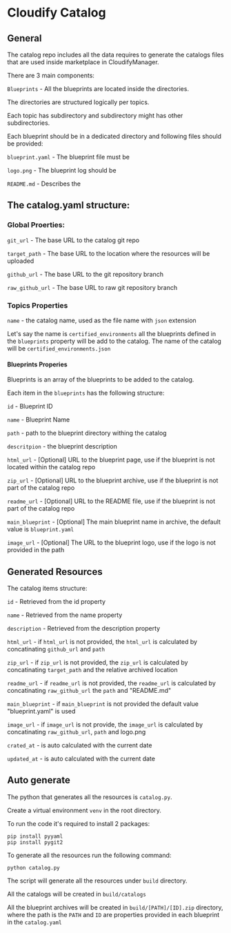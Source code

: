 # Cloudify Catalog


## General

The catalog repo includes all the data requires to generate the catalogs files that are used inside marketplace in CloudifyManager.

There are 3 main components:

`Blueprints` - All the blueprints are located inside the directories.

The directories are structured logically per topics.

Each topic has subdirectory and subdirectory might has other subdirectories.

Each blueprint should be in a dedicated directory and following files should be provided:

`blueprint.yaml` - The blueprint file must be 

`logo.png` - The blueprint log should be 

`README.md` - Describes the 


## The catalog.yaml structure:

### Global Proerties:

`git_url` - The base URL to the catalog git repo

`target_path` - The base URL to the location where the resources will be uploaded

`github_url` - The base URL to the git repository branch

`raw_github_url` - The base URL to raw git repository branch

### Topics Properties

`name` - the catalog name, used as the file name with `json` extension

Let's say the name is `certified_environments` all the blueprints defined in the `blueprints` property will be add to the catalog. The name of the catalog will be `certified_environments.json`

#### Blueprints Properies

Blueprints is an array of the blueprints to be added to the catalog.

Each item in the `blueprints` has the following structure:

`id` - Blueprint ID

`name` - Blueprint Name

`path` - path to the blueprint directory withing the catalog

`descritpion` - the blueprint description

`html_url` - [Optional] URL to the blueprint page, use if the blueprint is not located within the catalog repo

`zip_url` - [Optional] URL to the blueprint archive, use if the blueprint is not part of the catalog repo

`readme_url` - [Optional] URL to the README file, use if the blueprint is not part of the catalog repo

`main_blueprint` - [Optional] The main blueprint name in archive, the default value is `blueprint.yaml`

`image_url` - [Optional] The URL to the blueprint logo, use if the logo is not provided in the path

## Generated Resources

The catalog items structure:

`id` - Retrieved from the id property

`name` - Retrieved from the name property

`description` - Retrieved from the description property

`html_url` - if `html_url` is not provided, the `html_url` is calculated by concatinating `github_url` and `path`

`zip_url` - if `zip_url` is not provided, the `zip_url` is calculated by concatinating `target_path` and the relative archived location

`readme_url` - if `readme_url` is not provided, the `readme_url` is calculated by concatinating `raw_github_url` the `path` and "README.md"

`main_blueprint` - if `main_blueprint` is not provided the default value "blueprint.yaml" is used

`image_url` - if `image_url` is not provide, the `image_url` is calculated by concatinating `raw_github_url`, `path` and logo.png

`crated_at` - is auto calculated with the current date

`updated_at` - is auto calculated with the current date

## Auto generate

The python that generates all the resources is `catalog.py`.

Create a virtual environment `venv` in the root directory.

To run the code it's required to install 2 packages:
```
pip install pyyaml
pip install pygit2
```

To generate all the resources run the following command:
```
python catalog.py
```

The script will generate all the resources under `build` directory.

All the catalogs will be created in `build/catalogs`

All the blueprint archives will be created in `build/[PATH]/[ID].zip` directory, where the path is the `PATH` and `ID` are properties provided in each blueprint in the `catalog.yaml`
